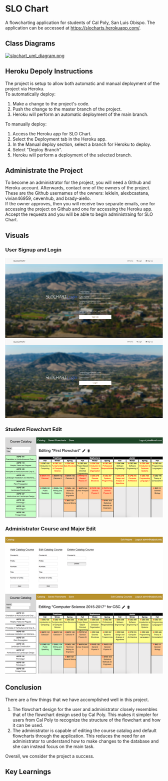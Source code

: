 # SLO Chart

A flowcharting application for students of Cal Poly, San Luis Obispo. The application can be accessed at https://slocharts.herokuapp.com/.

## Class Diagrams  
[![slochart_uml_diagram.png](https://s11.postimg.org/3vd9haj4j/slochart_uml_diagram.png)](https://postimg.org/image/n0gir1xsf/)

## Heroku Depoly Instructions
The project is setup to allow both automatic and manual deployment of the project via Heroku.  
To automatically deploy:  
1. Make a change to the project's code.
2. Push the change to the master branch of the project.
3. Heroku will perform an automatic deployment of the main branch.
  
To manually deploy:  
1. Access the Heroku app for SLO Chart.
2. Select the Deployment tab in the Heroku app.
3. In the Manual deploy section, select a branch for Heroku to deploy.
4. Select "Deploy Branch".
5. Heroku will perform a deployment of the selected branch.

## Administrate the Project  

To become an administrator for the project, you will need a Github and Heroku account. Afterwards, contact one of the owners of the project. These are the Github usernames of the owners: leklein, alexbcastana, vivian46959, cevenhub, and brady-aiello.  
If the owner approves, then you will receive two separate emails, one for accessing the project on Github and one for accessing the Heroku app. Accept the requests and you will be able to begin administraing for SLO Chart.

## Visuals  

### User Signup and Login  
<img src="images/User Signup.png" alt="hi" class="inline"/>
<img src="images/User Login.png" alt="hi" class="inline"/>  

### Student Flowchart Edit  
<img src="images/Student Flowchart Edit.png" alt="hi" class="inline"/>  

### Administrator Course and Major Edit  
<img src="images/Administrator Course Edit.png" alt="hi" class="inline"/>
<img src="images/Administrator Major Edit.png" alt="hi" class="inline"/>  

## Conclusion  
There are a few things that we have accomplished well in this project. 
1. The flowchart design for the user and administrator closely resembles that of the flowchart design used by Cal Poly. This makes it simpler for users from Cal Poly to recognize the structure of the flowchart and how it can be used.  
2. The administrator is capable of editing the course catalog and default flowcharts through the application. This reduces the need for an administrator to understand how to make changes to the database and she can instead focus on the main task.  

Overall, we consider the project a success.

## Key Learnings
